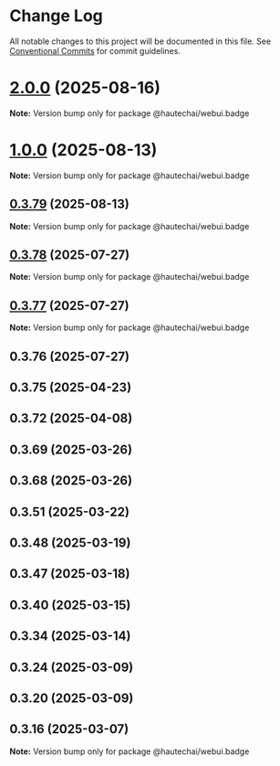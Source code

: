 # Change Log

All notable changes to this project will be documented in this file.
See [Conventional Commits](https://conventionalcommits.org) for commit guidelines.

# [2.0.0](https://github.com/HautechAI/webui/compare/@hautechai/webui.badge@1.0.0...@hautechai/webui.badge@2.0.0) (2025-08-16)

**Note:** Version bump only for package @hautechai/webui.badge





# [1.0.0](https://github.com/HautechAI/webui/compare/@hautechai/webui.badge@0.3.79...@hautechai/webui.badge@1.0.0) (2025-08-13)

**Note:** Version bump only for package @hautechai/webui.badge

## [0.3.79](https://github.com/HautechAI/webui/compare/@hautechai/webui.badge@0.3.78...@hautechai/webui.badge@0.3.79) (2025-08-13)

**Note:** Version bump only for package @hautechai/webui.badge

## [0.3.78](https://github.com/HautechAI/webui/compare/@hautechai/webui.badge@0.3.77...@hautechai/webui.badge@0.3.78) (2025-07-27)

**Note:** Version bump only for package @hautechai/webui.badge

## [0.3.77](https://github.com/HautechAI/webui/compare/@hautechai/webui.badge@0.3.76...@hautechai/webui.badge@0.3.77) (2025-07-27)

**Note:** Version bump only for package @hautechai/webui.badge

## 0.3.76 (2025-07-27)

## 0.3.75 (2025-04-23)

## 0.3.72 (2025-04-08)

## 0.3.69 (2025-03-26)

## 0.3.68 (2025-03-26)

## 0.3.51 (2025-03-22)

## 0.3.48 (2025-03-19)

## 0.3.47 (2025-03-18)

## 0.3.40 (2025-03-15)

## 0.3.34 (2025-03-14)

## 0.3.24 (2025-03-09)

## 0.3.20 (2025-03-09)

## 0.3.16 (2025-03-07)

**Note:** Version bump only for package @hautechai/webui.badge
